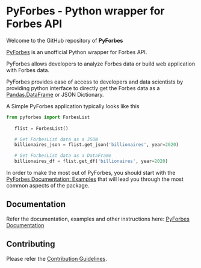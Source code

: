 # PyForbes - Python wrapper for Forbes API

Welcome to the GitHub repository of **PyForbes**

[PyForbes](http://www.github.com/laxmena/PyForbes) is an unofficial Python wrapper for Forbes API.

PyForbes allows developers to analyze Forbes data or build web application with Forbes data.

PyForbes provides ease of access to developers and data scientists by providing python interface to directly get the Forbes data as a [Pandas.DataFrame](https://pandas.pydata.org/docs/reference/api/pandas.DataFrame.html) or JSON Dictionary.

A Simple PyForbes application typically looks like this

```py
from pyforbes import ForbesList
   
   flist = ForbesList()

   # Get ForbesList data as a JSON
   billionaires_json = flist.get_json('billionaires', year=2020) 

   # Get ForbesList data as a DataFrame
   billionaires_df = flist.get_df('billionaires', year=2020)
```

In order to make the most out of PyForbes, you should start
with the [PyForbes Documentation: Examples](https://pyforbes.readthedocs.io/en/latest/examples.html) that will lead you through the most common aspects of the package. 

## Documentation
Refer the documentation, examples and other instructions here: [PyForbes Documentation](https://pyforbes.readthedocs.io/)

## Contributing
Please refer the [Contribution Guidelines](https://pyforbes.readthedocs.io/en/latest/contribute.html).
